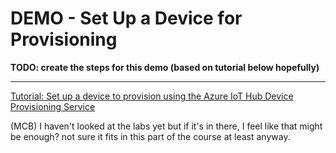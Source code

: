 # DEMO - Set Up a Device for Provisioning




**TODO: create the steps for this demo (based on tutorial below hopefully)**





---

[Tutorial: Set up a device to provision using the Azure IoT Hub Device Provisioning Service](https://docs.microsoft.com/en-us/azure/iot-dps/tutorial-set-up-device)

(MCB) I haven't looked at the labs yet but if it's in there, I feel like that might be enough?  not sure it fits in this part of the course at least anyway.
